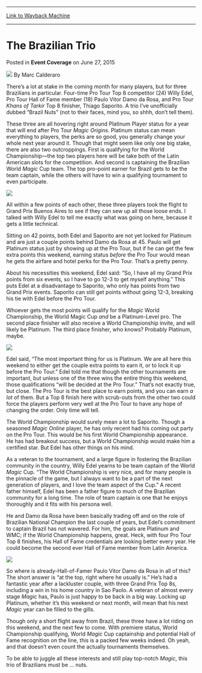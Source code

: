 
---
[Link to Wayback Machine](https://web.archive.org/web/20151020020737/http://magic.wizards.com/en/events/coverage/gpbue15/the-brazil-trio-2015-06-27)

[_metadata_:author]:- "Marc Calderaro"
[_metadata_:description]:- "There’s a lot at stake in the coming month for many players, but for three Brazilians in particular. Four-time Pro Tour Top 8 competitor (24) Willy Edel, Pro Tour Hall of Fame member (18) Paulo Vitor Damo da Rosa, and Pro Tour ­Khans of Tarkir Top 8 finisher, Thiago Saporito. A trio I’ve unofficially dubbed “Brazil Nuts” (not to their faces, mind you, so shhh, don’t tell them)."
[_metadata_:generator]:- "Drupal 7 (http://drupal.org)"
[_metadata_:node]:- "407311"
[_metadata_:publish_date]:- "2015-06-27"
[_metadata_:source]:- "div-main-content"
[_metadata_:title]:- "The Brazilian Trio"
[_metadata_:wayback_capture_timestamp]:- "2015-10-20 02:07:37"
[_metadata_:wayback_raw_url]:- "https://web.archive.org/web/20151020020737id_/http://magic.wizards.com/en/events/coverage/gpbue15/the-brazil-trio-2015-06-27"
[_metadata_:wayback_url]:- "http://magic.wizards.com/en/events/coverage/gpbue15/the-brazil-trio-2015-06-27"
---


The Brazilian Trio
==================



 Posted in **Event Coverage**
 on June 27, 2015 






![](https://media.magic.wizards.com/styles/auth_small/public/images/person/calderaro.jpg)
By Marc Calderaro










There’s a lot at stake in the coming month for many players, but for three Brazilians in particular. Four-time Pro Tour Top 8 competitor (24) Willy Edel, Pro Tour Hall of Fame member (18) Paulo Vitor Damo da Rosa, and Pro Tour ­*Khans of Tarkir* Top 8 finisher, Thiago Saporito. A trio I’ve unofficially dubbed “Brazil Nuts” (not to their faces, mind you, so shhh, don’t tell them).



These three are all hovering right around Platinum Player status for a year that will end after Pro Tour *Magic Origins*. Platinum status can mean everything to players, the perks are so good, you generally change your whole next year around it. Though that might seem like only one big stake, there are also two outcroppings. First is qualifying for the World Championship—the top two players here will be take both of the Latin American slots for the competition. And second is captaining the Brazilian World *Magic* Cup team. The top pro-point earner for Brazil gets to be the team captain, while the others will have to win a qualifying tournament to even participate.


![](https://media.wizards.com/2015/events/gpbue15/unofficial_team_brazil_1.jpg)



All within a few points of each other, these three players took the flight to Grand Prix Buenos Aires to see if they can sew up all those loose ends. I talked with Willy Edel to tell me exactly what was going on here, because it gets a little technical.



Sitting on 42 points, both Edel and Saporito are not yet locked for Platinum and are just a couple points behind Damo da Rosa at 45. Paulo will get Platinum status just by showing up at the Pro Tour, but if he can get the few extra points this weekend, earning status *before* the Pro Tour would mean he gets the airfare and hotel perks for the Pro Tour. That’s a pretty penny.



About his necessities this weekend, Edel said: “So, I have all my Grand Prix points from six events, so I have to go 12-3 to get myself anything.” This puts Edel at a disadvantage to Saporito, who only has points from two Grand Prix events. Saporito can still get points without going 12-3, breaking his tie with Edel before the Pro Tour.



Whoever gets the most points will qualify for the *Magic* World Championship, the World Magic Cup *and* be a Platinum-Level pro. The second place finisher will also receive a World Championship invite, and will likely be Platinum. The third place finisher, who knows? Probably Platinum, maybe.


![](https://media.wizards.com/2015/events/gpbue15/unofficial_team_brazil_2.jpg)



Edel said, “The most important thing for us is Platinum. We are all here this weekend to either get the couple extra points to earn it, or to lock it up before the Pro Tour.” Edel told me that though the other tournaments are important, but unless one of the three wins the entire thing this weekend, those qualifications “will be decided at the Pro Tour.” That’s not exactly true, but close. The Pro Tour is the best place to earn points, and you can earn *a lot* of them. But a Top 8 finish here with scrub-outs from the other two could force the players perform very well at the Pro Tour to have any hope of changing the order. Only time will tell.



The World Championship would surely mean a lot to Saporito. Though a seasoned *Magic Online* player, he has only recent had his coming out party on the Pro Tour. This would be his first World Championship appearance. He has had breakout success, but a World Championship would make him a certified star. But Edel has other things on his mind.


As a veteran to the tournament, and a large figure in fostering the Brazilian community in the country, Willy Edel yearns to be team captain of the World *Magic* Cup. “The World Championship is very nice, and for many people is the pinnacle of the game, but I always want to be a part of the next generation of players, and I love the team aspect of the Cup.” A recent father himself, Edel has been a father figure to much of the Brazilian community for a long time. The role of team captain is one that he enjoys thoroughly and it fits with his persona well.



He and Damo da Rosa have been basically trading off and on the role of Brazilian National Champion the last couple of years, but Edel’s commitment to captain Brazil has not wavered. For him, the goals are Platinum and WMC; if the World Championship happens, great. Heck, with four Pro Tour Top 8 finishes, his Hall of Fame credentials are looking better every year. He could become the second ever Hall of Fame member from Latin America.


![](https://media.wizards.com/2015/events/gpbue15/unofficial_team_brazil_3.jpg)



So where is already-Hall-of-Famer Paulo Vitor Damo da Rosa in all of this? The short answer is “at the top, right where he usually is.” He’s had a fantastic year after a lackluster couple, with three Grand Prix Top 8s, including a win in his home country in Sao Paolo. A veteran of almost every stage *Magic* has, Paulo is just happy to be back in a big way. Locking up Platinum, whether it’s this weekend or next month, will mean that his next *Magic* year can be filled to the gills.



Though only a short flight away from Brazil, these three have a lot riding on this weekend, and the next few to come. With premiere status, World Championship qualifying, World *Magic* Cup captainship and potential Hall of Fame recognition on the line, this is a packed few weeks indeed. Oh yeah, and that doesn’t even count the actually tournaments themselves.



To be able to juggle all these interests and still play top-notch *Magic*, this trio of Brazilians must be ... nuts.







